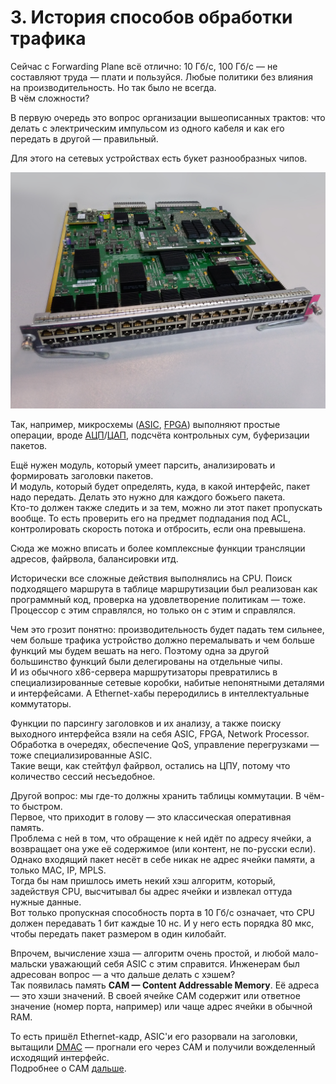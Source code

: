 # 3. История способов обработки трафика

Сейчас с Forwarding Plane всё отлично: 10 Гб/с, 100 Гб/с — не составляют труда — плати и пользуйся. Любые политики без влияния на производительность. Но так было не всегда.  
В чём сложности?  
  
В первую очередь это вопрос организации вышеописанных трактов: что делать с электрическим импульсом из одного кабеля и как его передать в другой — правильный.  
  
Для этого на сетевых устройствах есть букет разнообразных чипов.

![&#x42D;&#x442;&#x43E; &#x43F;&#x440;&#x438;&#x43C;&#x435;&#x440; &#x438;&#x43D;&#x442;&#x435;&#x440;&#x444;&#x435;&#x439;&#x441;&#x43D;&#x43E;&#x439; &#x43F;&#x43B;&#x430;&#x442;&#x44B; Cisco](../../.gitbook/assets/image%20%28168%29.png)

Так, например, микросхемы \([ASIC](http://linkmeup.ru/blog/312.html#ASIC), [FPGA](http://linkmeup.ru/blog/312.html#FPGA)\) выполняют простые операции, вроде [АЦП](http://lookmeup.linkmeup.ru/#term573)/[ЦАП](http://lookmeup.linkmeup.ru/#term572), подсчёта контрольных сум, буферизации пакетов.  
  
Ещё нужен модуль, который умеет парсить, анализировать и формировать заголовки пакетов.  
И модуль, который будет определять, куда, в какой интерфейс, пакет надо передать. Делать это нужно для каждого божьего пакета.  
Кто-то должен также следить и за тем, можно ли этот пакет пропускать вообще. То есть проверить его на предмет подпадания под ACL, контролировать скорость потока и отбросить, если она превышена.  
  
Сюда же можно вписать и более комплексные функции трансляции адресов, файрвола, балансировки итд.  
  
Исторически все сложные действия выполнялись на CPU. Поиск подходящего маршрута в таблице маршрутизации был реализован как программный код, проверка на удовлетворение политикам — тоже. Процессор с этим справлялся, но только он с этим и справлялся.  
  
Чем это грозит понятно: производительность будет падать тем сильнее, чем больше трафика устройство должно перемалывать и чем больше функций мы будем вешать на него. Поэтому одна за другой большинство функций были делегированы на отдельные чипы.  
И из обычного x86-сервера маршрутизаторы превратились в специализированные сетевые коробки, набитые непонятными деталями и интерфейсами. А Ethernet-хабы переродились в интеллектуальные коммутаторы.  
  
Функции по парсингу заголовков и их анализу, а также поиску выходного интерфейса взяли на себя ASIC, FPGA, Network Processor.  
Обработка в очередях, обеспечение QoS, управление перегрузками — тоже специализированные ASIC.  
Такие вещи, как стейтфул файрвол, остались на ЦПУ, потому что количество сессий несъедобное.  
  
Другой вопрос: мы где-то должны хранить таблицы коммутации. В чём-то быстром.  
Первое, что приходит в голову — это классическая оперативная память.  
Проблема с ней в том, что обращение к ней идёт по адресу ячейки, а возвращает она уже её содержимое \(или контент, не по-русски если\).  
Однако входящий пакет несёт в себе никак не адрес ячейки памяти, а только MAC, IP, MPLS.  
Тогда бы нам пришлось иметь некий хэш алгоритм, который, задействуя CPU, высчитывал бы адрес ячейки и извлекал оттуда нужные данные.  
Вот только пропускная способность порта в 10 Гб/с означает, что CPU должен передавать 1 бит каждые 10 нс. И у него есть порядка 80 мкс, чтобы передать пакет размером в один килобайт.  
  
Впрочем, вычисление хэша — алгоритм очень простой, и любой мало-мальски уважающий себя ASIC с этим справится. Инженерам был адресован вопрос — а что дальше делать с хэшем?  
Так появилась память **CAM — Content Addressable Memory**. Её адреса — это хэши значений. В своей ячейке CAM содержит или ответное значение \(номер порта, например\) или чаще адрес ячейки в обычной RAM.  
  
То есть пришёл Ethernet-кадр, ASIC'и его разорвали на заголовки, вытащили [DMAC](http://lookmeup.linkmeup.ru/#term606) — прогнали его через CAM и получили вожделенный исходящий интерфейс.  
Подробнее о CAM [дальше](../4.-tipov-chipov/cam-content-addressable-memory.md).

